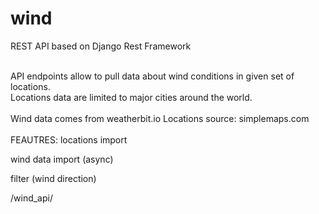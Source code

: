 # wind

REST API based on Django Rest Framework
<br><br>

API endpoints allow to pull data about wind conditions in given set of locations.
<br>
Locations data are limited to major cities around the world.
<br><br>
Wind data comes from weatherbit.io
Locations source: simplemaps.com
<br><br>
FEAUTRES:
locations import

wind data import (async)

filter (wind direction)



/wind_api/
